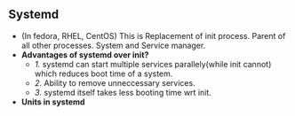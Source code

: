 ## Systemd
- (In fedora, RHEL, CentOS) This is Replacement of init process. Parent of all other processes. System and Service manager.
- **Advantages of systemd over init?**
  - *1.* systemd can start multiple services parallely(while init cannot) which reduces boot time of a system.
  - *2.* Ability to remove unneccessary services.
  - *3.* systemd itself takes less booting time wrt init.
- **Units in systemd**
